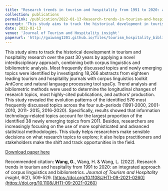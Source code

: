 ```yaml
---
title: "Research trends in tourism and hospitality from 1991 to 2020: an integrated approach of corpus linguistics and bibliometrics"
collection: publications
permalink: /publication/2022-01-13-Research-trends-in-tourism-and-hospitality-from-1991-to-2020
excerpt: 'This study aims to track the historical development in tourism and hospitality research over the past 30 years by applying a novel interdisciplinary approach, combining both corpus linguistics and bibliometric analysis. Most frequently discussed topics and newly emerging topics were identified by investigating 18,266 abstracts from eighteen leading tourism and hospitality journals with corpus linguistics toolkit AntConc and natural language processing tool spaCy. Trend analysis and bibliometric methods were used to determine the longitudinal changes of research topics, most highly-cited publications, and authors’ production. This study revealed the evolution patterns of the identified 576 most frequently discussed topics across the four sub-periods (1991-2000, 2001-2010, 2011- 2015, 2016-2020). Specifically, results showed that information technology-related topics account for the largest proportion of the identified 38 newly emerging topics from 2011. Besides, researchers are increasingly focusing on the use of more sophisticated and advanced statistical methodologies. This study helps researchers make sensible decisions on what research topics to explore; it also helps practitioners and stakeholders make the shift and track opportunities in the field.'
date: 2022-01-13
venue: 'Journal of Tourism and Hospitality insight'
paperurl: 'http://guiwang1201.github.io/files/tourism_hospitality_bibliometrics_corpus.pdf'
---
```

This study aims to track the historical development in tourism and hospitality research over the past 30 years by applying a novel interdisciplinary approach, combining both corpus linguistics and bibliometric analysis. Most frequently discussed topics and newly emerging topics were identified by investigating 18,266 abstracts from eighteen leading tourism and hospitality journals with corpus linguistics toolkit AntConc and natural language processing tool spaCy. Trend analysis and bibliometric methods were used to determine the longitudinal changes of research topics, most highly-cited publications, and authors’ production. This study revealed the evolution patterns of the identified 576 most frequently discussed topics across the four sub-periods (1991-2000, 2001-2010, 2011- 2015, 2016-2020). Specifically, results showed that information technology-related topics account for the largest proportion of the identified 38 newly emerging topics from 2011. Besides, researchers are increasingly focusing on the use of more sophisticated and advanced statistical methodologies. This study helps researchers make sensible decisions on what research topics to explore; it also helps practitioners and stakeholders make the shift and track opportunities in the field.

[Download paper here](http://guiwang1201.github.io/files/tourism_hospitality_bibliometrics_corpus.pdf)

Recommended citation: <b>Wang, G.</b>, Wang, H. & Wang, L. (2022). Research trends in tourism and hospitality from 1991 to 2020: an integrated approach of corpus linguistics and bibliometrics. <i>Journal of Tourism and Hospitality insight</i>, 6(2), 509-529. [https://doi.org/10.1108/JHTI-09-2021-0260](https://doi.org/10.1108/JHTI-09-2021-0260)
